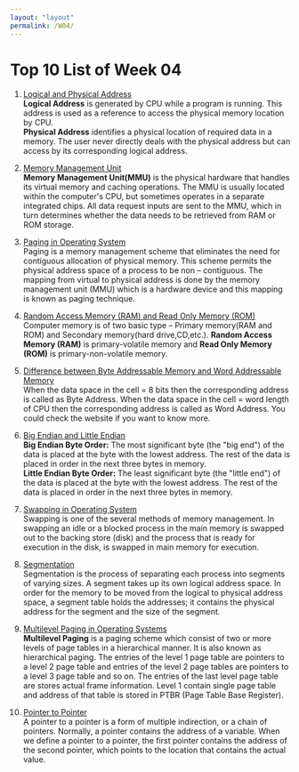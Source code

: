 ```yaml
---
layout: "layout"
permalink: /W04/
---
```


# Top 10 List of Week 04

1. [Logical and Physical Address](https://www.geeksforgeeks.org/logical-and-physical-address-in-operating-system/)<br>
**Logical Address** is generated by CPU while a program is running. This address is used as a reference to access the physical memory location by CPU.<br>
**Physical Address** identifies a physical location of required data in a memory. The user never directly deals with the physical address but can access by its corresponding logical address.

2. [Memory Management Unit](https://www.techopedia.com/definition/4768/memory-management-unit-mmu)<br>
**Memory Management Unit(MMU)** is the physical hardware that handles its virtual memory and caching operations. The MMU is usually located within the computer's CPU, but sometimes operates in a separate integrated chips. All data request inputs are sent to the MMU, which in turn determines whether the data needs to be retrieved from RAM or ROM storage.

3. [Paging in Operating System](https://www.geeksforgeeks.org/paging-in-operating-system/)<br>
Paging is a memory management scheme that eliminates the need for contiguous allocation of physical memory. This scheme permits the physical address space of a process to be non – contiguous. The mapping from virtual to physical address is done by the memory management unit (MMU) which is a hardware device and this mapping is known as paging technique.

4. [Random Access Memory (RAM) and Read Only Memory (ROM)](https://www.geeksforgeeks.org/random-access-memory-ram-and-read-only-memory-rom/?ref=leftbar-rightbar)<br>
Computer memory is of two basic type – Primary memory(RAM and ROM) and Secondary memory(hard drive,CD,etc.).  **Random Access Memory (RAM)** is primary-volatile memory and **Read Only Memory (ROM)** is primary-non-volatile memory.

5. [Difference between Byte Addressable Memory and Word Addressable Memory](https://www.geeksforgeeks.org/difference-between-byte-addressable-memory-and-word-addressable-memory/?ref=rp)<br>
When the data space in the cell = 8 bits then the corresponding address is called as Byte Address. When the data space in the cell = word length of CPU then the corresponding address is called as Word Address. You could check the website if you want to know more.

6. [Big Endian and Little Endian](https://chortle.ccsu.edu/AssemblyTutorial/Chapter-15/ass15_3.html)<br>
**Big Endian Byte Order:** The most significant byte (the "big end") of the data is placed at the byte with the lowest address. The rest of the data is placed in order in the next three bytes in memory.<br>
**Little Endian Byte Order:** The least significant byte (the "little end") of the data is placed at the byte with the lowest address. The rest of the data is placed in order in the next three bytes in memory.

7. [Swapping in Operating System](https://binaryterms.com/swapping-in-operating-system.html)<br>
Swapping is one of the several methods of memory management. In swapping an idle or a blocked process in the main memory is swapped out to the backing store (disk) and the process that is ready for execution in the disk, is swapped in main memory for execution.

8. [Segmentation](https://study.com/academy/lesson/how-operating-systems-manages-address-space.html)<br>
Segmentation is the process of separating each process into segments of varying sizes. A segment takes up its own logical address space. In order for the memory to be moved from the logical to physical address space, a segment table holds the addresses; it contains the physical address for the segment and the size of the segment. 

9. [Multilevel Paging in Operating Systems](https://www.geeksforgeeks.org/multilevel-paging-in-operating-system/?ref=rp)<br>
**Multilevel Paging** is a paging scheme which consist of two or more levels of page tables in a hierarchical manner. It is also known as hierarchical paging. The entries of the level 1 page table are pointers to a level 2 page table and entries of the level 2 page tables are pointers to a level 3 page table and so on. The entries of the last level page table are stores actual frame information. Level 1 contain single page table and address of that table is stored in PTBR (Page Table Base Register).

10. [Pointer to Pointer](https://www.tutorialspoint.com/cprogramming/c_pointer_to_pointer.htm)<br>
A pointer to a pointer is a form of multiple indirection, or a chain of pointers. Normally, a pointer contains the address of a variable. When we define a pointer to a pointer, the first pointer contains the address of the second pointer, which points to the location that contains the actual value.
